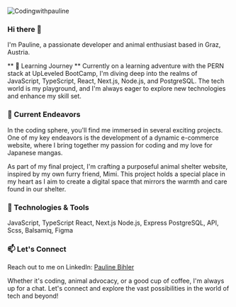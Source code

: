 ![Codingwithpauline](https://github.com/Pauline-Bihler/Pauline-Bihler/assets/142094836/20652748-590d-4216-b8ec-07a9106c3a1f)
### Hi there 👋

I'm Pauline, a passionate developer and animal enthusiast based in Graz, Austria. 

** 🌱 Learning Journey **
Currently on a learning adventure with the PERN stack at UpLeveled BootCamp, I'm diving deep into the realms of JavaScript, TypeScript, React, Next.js, Node.js, and PostgreSQL. The tech world is my playground, and I'm always eager to explore new technologies and enhance my skill set.

### 🚀 Current Endeavors
In the coding sphere, you'll find me immersed in several exciting projects. One of my key endeavors is the development of a dynamic e-commerce website, where I bring together my passion for coding and my love for Japanese mangas.

As part of my final project, I'm crafting a purposeful animal shelter website, inspired by my own furry friend, Mimi. This project holds a special place in my heart as I aim to create a digital space that mirrors the warmth and care found in our shelter.

### 🔭 Technologies & Tools
JavaScript, TypeScript
React, Next.js
Node.js, Express
PostgreSQL, API, Scss, Balsamiq,
Figma

### 📫 Let's Connect
Reach out to me on LinkedIn: <a href="https://www.linkedin.com/in/pauline-bihler/">Pauline Bihler</a>


Whether it's coding, animal advocacy, or a good cup of coffee, I'm always up for a chat. Let's connect and explore the vast possibilities in the world of tech and beyond!

<!--
**Pauline-Bihler/Pauline-Bihler** is a ✨ _special_ ✨ repository because its `README.md` (this file) appears on your GitHub profile.

Here are some ideas to get you started:

- 🔭 I’m currently working on ...
- 🌱 I’m currently learning ...
- 👯 I’m looking to collaborate on ...
- 🤔 I’m looking for help with ...
- 💬 Ask me about ...
- 📫 How to reach me: ...
- 😄 Pronouns: ...
- ⚡ Fun fact: ...
-->


